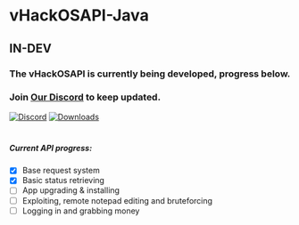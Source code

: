 
# vHackOSAPI-Java

## IN-DEV
### The vHackOSAPI is currently being developed, progress below.
### Join [Our Discord](https://discord.gg/52MtBDp) to keep updated.
[![Discord](https://img.shields.io/badge/Chat-%20on%20Discord-738bd7.svg?style=flat-square)](https://discord.gg/52MtBDp) [![Downloads](https://img.shields.io/github/downloads/OlympicCode/vHackAPI-Java/total.svg?style=flat-square)]()
#
##### Current API progress:
- [x] Base request system
- [x] Basic status retrieving
- [ ] App upgrading & installing
- [ ] Exploiting, remote notepad editing and bruteforcing
- [ ] Logging in and grabbing money
